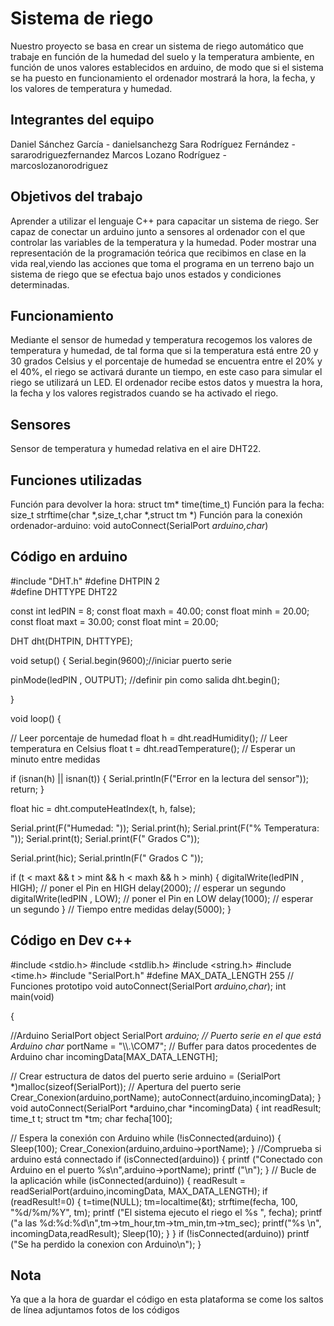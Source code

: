# Sistema de riego

Nuestro proyecto se basa en crear un sistema de riego automático que trabaje en función de la humedad del suelo y la temperatura ambiente, en función de unos valores establecidos en arduino, de modo que si el sistema se ha puesto en funcionamiento el ordenador mostrará la hora, la fecha, y los valores de temperatura y humedad. 

## Integrantes del equipo 

Daniel Sánchez García - danielsanchezg
Sara Rodríguez Fernández - sararodriguezfernandez
Marcos Lozano Rodríguez - marcoslozanorodriguez

## Objetivos del trabajo

Aprender a utilizar el lenguaje C++ para capacitar un sistema de riego.
Ser capaz de conectar un arduino junto a sensores al ordenador con el que controlar las variables de la temperatura y la humedad.
Poder mostrar una representación de la programación teórica que recibimos en clase en la vida real,viendo las acciones que toma el programa en un terreno bajo un sistema de riego que se efectua bajo unos estados y condiciones determinadas.
## Funcionamiento

Mediante el sensor de humedad y temperatura recogemos los valores de temperatura y humedad, de tal forma que si la temperatura está entre 20 y 30 grados Celsius y el porcentaje de humedad se encuentra entre el 20% y el 40%, el riego se activará durante un tiempo, en este caso para simular el riego se utilizará un LED. El ordenador recibe estos datos y muestra la hora, la fecha y los valores registrados cuando se ha activado el riego.

## Sensores
Sensor de temperatura y humedad relativa en el aire DHT22.

## Funciones utilizadas
Función para devolver la hora: struct tm* time(time_t)
Función para la fecha: size_t strftime(char *,size_t,char *,struct tm *)
Función para la conexión ordenador-arduino: void autoConnect(SerialPort *arduino,char*)



## Código en arduino
#include "DHT.h"
#define DHTPIN 2    
#define DHTTYPE DHT22   

const int ledPIN = 8;
const float maxh = 40.00;
const float minh = 20.00;
const float maxt = 30.00;
const float mint = 20.00;

DHT dht(DHTPIN, DHTTYPE);

void setup()
{
  Serial.begin(9600);//iniciar puerto serie
  
  pinMode(ledPIN , OUTPUT);  //definir pin como salida
  dht.begin();
 
}

void loop() 
{
  
  // Leer porcentaje de humedad
  float h = dht.readHumidity();
  // Leer temperatura en Celsius
  float t = dht.readTemperature();
  // Esperar un minuto entre medidas
  
  if (isnan(h) || isnan(t))
  {
    Serial.println(F("Error en la lectura del sensor"));
    return;
  }
  
  
  float hic = dht.computeHeatIndex(t, h, false);

  Serial.print(F("Humedad: "));
  Serial.print(h);
  Serial.print(F("%  Temperatura: "));
  Serial.print(t);
  Serial.print(F(" Grados C"));

  Serial.print(hic);
  Serial.println(F(" Grados C "));

  if (t < maxt && t > mint && h < maxh && h > minh)
  {
  digitalWrite(ledPIN , HIGH);   // poner el Pin en HIGH
  delay(2000);                   // esperar un segundo
  digitalWrite(ledPIN , LOW);    // poner el Pin en LOW
  delay(1000); // esperar un segundo
  }
// Tiempo entre medidas
  delay(5000);
}
## Código en Dev c++
#include <stdio.h>
#include <stdlib.h>
#include <string.h>
#include <time.h>
#include "SerialPort.h"
#define MAX_DATA_LENGTH 255
// Funciones prototipo
void autoConnect(SerialPort *arduino,char*);
int main(void)

{
	
 //Arduino SerialPort object
 SerialPort *arduino;
 // Puerto serie en el que está Arduino
 char* portName = "\\\\.\\COM7";
 // Buffer para datos procedentes de Arduino
 char incomingData[MAX_DATA_LENGTH];

 // Crear estructura de datos del puerto serie
 arduino = (SerialPort *)malloc(sizeof(SerialPort));
 // Apertura del puerto serie
 Crear_Conexion(arduino,portName);
 autoConnect(arduino,incomingData);
}
void autoConnect(SerialPort *arduino,char *incomingData)
{
 int readResult;
  time_t t;
  struct tm *tm;
  char fecha[100];

// Espera la conexión con Arduino
while (!isConnected(arduino))
{
Sleep(100);
Crear_Conexion(arduino,arduino->portName);
}
 //Comprueba si arduino está connectado
if (isConnected(arduino))
{
printf ("Conectado con Arduino en el puerto %s\n",arduino->portName);
printf ("\n");
}
 // Bucle de la aplicación
while (isConnected(arduino))
{
 readResult = readSerialPort(arduino,incomingData, MAX_DATA_LENGTH);
if (readResult!=0)
{
  t=time(NULL);
  tm=localtime(&t);
  strftime(fecha, 100, "%d/%m/%Y", tm);
  printf ("El sistema ejecuto el riego el %s ", fecha);
  printf ("a las %d:%d:%d\n",tm->tm_hour,tm->tm_min,tm->tm_sec);
  printf("%s \n", incomingData,readResult);
 Sleep(10);
}
}
if (!isConnected(arduino))
 printf ("Se ha perdido la conexion con Arduino\n");
}
## Nota
Ya que a la hora de guardar el código en esta plataforma se come los saltos de línea adjuntamos fotos de los códigos
